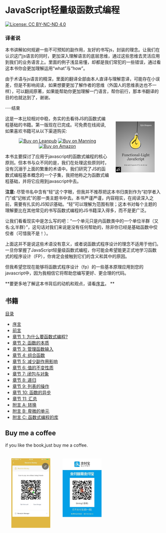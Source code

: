# JavaScript轻量级函数式编程

[![License: CC BY-NC-ND 4.0](https://img.shields.io/badge/License-CC%20BY--NC--ND%204.0-blue.svg)](http://creativecommons.org/licenses/by-nc-nd/4.0/)

### 译者说
本书讲解如何规避一些不可预知的副作用，友好的书写js，封装的理念。让我们在认识这门js语言的同时，更加深入理解语言的底层思维，通过这些思维去灵活应用到我们的业务语言上。里面的例子浅显易懂，却都是我们常犯的一些错误，通过看这本书你会更加理解运用“what”与“how”。

由于术语与js语言的精深，里面的翻译全部由本人直译与理解意译，可能存在小误差，但是不影响阅读，如果想要更加了解作者的思维（外国人的思维表达也不一样），可以翻阅原著，如果能帮助你更加理解一门语言，帮你前行，那本书翻译的目的也就达到了，谢谢。

·····结束

<a href="http://fljsbook.com"><img src="manuscript/images/marketing/front-cover-small.png" width="25%" align="right" hspace="20" vspace="20" title="Functional-Light JavaScript" alt="Book Cover"></a>

这是一本比较相对中稳，务实的去看待JS的函数式编程基础的书籍。第一版现在已完成。可免费在线阅读, 如果喜欢书籍可从以下渠道购买:

<p align="center">
    <a href="http://fljsbook.com"><img src="https://img.shields.io/badge/Buy-Leanpub-yellow.svg" title="Buy on Leanpub" alt="Buy on Leanpub"></a> <a href="http://manning.fljsbook.com"><img src="https://img.shields.io/badge/Buy-Manning-yellow.svg" title="Buy on Manning" alt="Buy on Manning"></a> <a href="http://amazon.fljsbook.com"><img src="https://img.shields.io/badge/Buy-Amazon-yellow.svg" title="Buy on Amazon" alt="Buy on Amazon"></a>
</p>

本书主要探讨了应用于javascript的函数式编程的核心原则。但本书与众不同的是，我们在处理这些原则时，没有沉溺于上面的繁重的术语中。我们研究了JS的函数式编程基本概念的一个子集，我把他称之为函数式编程基础，并将它应用到javascript中去。

**注意:** 尽管书名中含有“轻”这个字眼，但我并不推荐把这本书归类到作为“初学者入门”或“记帐式”的那一类主题书中去。本书严谨严谨，内容翔实，在阅读深入之前，需要有扎实的JS知识基础。“轻”可以理解为范围有限；这本书对每个主题的理解要比在其他常见的书写函数式编程的JS书籍深入得多，而不是更广泛。

让我们看看现实中是怎么写的吧：“一个单元只是内函数类中的一个单位半群（又名:幺半群）”，这句话对我们来说是没有任何帮助的，除非你已经是基础函数中佼佼者（可惜我不是！）。

上面这并不是说这些术语没有意义，或者说函数式程序设计的理念不适用于他们。一旦你掌握了JavaScript轻量级函数式编程，你可能会希望能更正式地学习函数式的程序设计（FP），你肯定会接触到它们的含义和其中的原因。

但我希望您现在能够将函数式程序设计（fp）的一些基本原理应用到您的javascript中，因为我相信它将帮助您编写更好、更合理的代码。

**要更多地了解这本书背后的动机和观点，请看[序言](manuscript/preface.md)。 **

## 书籍

[目录](manuscript/README.md/#table-of-contents)

* [序言](manuscript/foreword.md/#foreword)
* [前言](manuscript/preface.md/#preface)
* [章节 1: 为什么要函数式编程?](manuscript/ch1.md/#chapter-1-why-functional-programming)
* [章节 2: 函数的本质](manuscript/ch2.md/#chapter-2-the-nature-of-functions)
* [章节 3: 管理函数输入](manuscript/ch3.md/#chapter-3-managing-function-inputs)
* [章节 4: 组合函数](manuscript/ch4.md/#chapter-4-composing-functions)
* [章节 5: 减少副作用影响](manuscript/ch5.md/#chapter-5-reducing-side-effects)
* [章节 6: 值的不变性质](manuscript/ch6.md/#chapter-6-value-immutability)
* [章节 7: 闭包与对象](manuscript/ch7.md/#chapter-7-closure-vs-object)
* [章节 8: 递归](manuscript/ch8.md/#chapter-8-recursion)
* [章节 9: 列表的操作](manuscript/ch9.md/#chapter-9-list-operations)
* [章节 10: 函数的异步](manuscript/ch10.md/#chapter-10-functional-async)
* [章节 11: 汇总](manuscript/ch11.md/#chapter-11-putting-it-all-together)
* [附言 A: 转换](manuscript/apA.md/#appendix-a-transducing)
* [附言 B: 卑微的单元](manuscript/apB.md/#appendix-b-the-humble-monad)
* [附言 C: 函数式编程的库](manuscript/apC.md/#appendix-c-fp-libraries)


## Buy me a coffee
if you like the book,just buy me a coffee.

<img src="manuscript/images/paycode1.jpg" width="25%" align="left" hspace="20" vspace="20" title="buy me a coffee" alt="Book Cover">
<img src="manuscript/images/paycode2.jpg" width="25%" align="left" hspace="20" vspace="20" title="buy me a coffee" alt="Book Cover">

